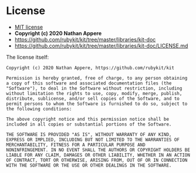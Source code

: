 # License

- [MIT license](http://www.opensource.org/licenses/mit-license.php)
- **Copyright (c) 2020 Nathan Appere**
- https://github.com/rubykit/kit/tree/master/libraries/kit-doc
- https://github.com/rubykit/kit/tree/master/libraries/kit-doc/LICENSE.md

The license itself:

```
Copyright (c) 2020 Nathan Appere, https://github.com/rubykit/kit

Permission is hereby granted, free of charge, to any person obtaining
a copy of this software and associated documentation files (the
"Software"), to deal in the Software without restriction, including
without limitation the rights to use, copy, modify, merge, publish,
distribute, sublicense, and/or sell copies of the Software, and to
permit persons to whom the Software is furnished to do so, subject to
the following conditions:

The above copyright notice and this permission notice shall be
included in all copies or substantial portions of the Software.

THE SOFTWARE IS PROVIDED "AS IS", WITHOUT WARRANTY OF ANY KIND,
EXPRESS OR IMPLIED, INCLUDING BUT NOT LIMITED TO THE WARRANTIES OF
MERCHANTABILITY, FITNESS FOR A PARTICULAR PURPOSE AND
NONINFRINGEMENT. IN NO EVENT SHALL THE AUTHORS OR COPYRIGHT HOLDERS BE
LIABLE FOR ANY CLAIM, DAMAGES OR OTHER LIABILITY, WHETHER IN AN ACTION
OF CONTRACT, TORT OR OTHERWISE, ARISING FROM, OUT OF OR IN CONNECTION
WITH THE SOFTWARE OR THE USE OR OTHER DEALINGS IN THE SOFTWARE.
```